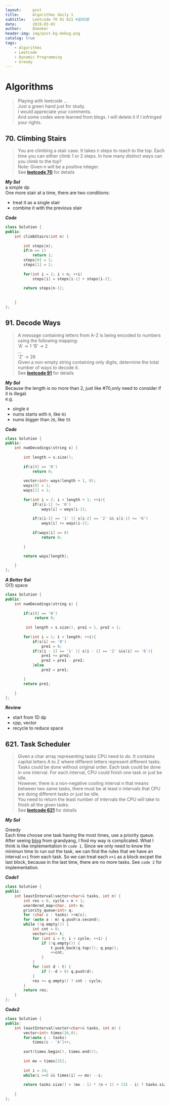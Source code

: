 ```yaml
---
layout:     post
title:      Algorithms daily 1
subtitle:   Leetcode 70 91 621 #副标题
date:       2019-03-03
author:     ASeeker
header-img: img/post-bg-debug.png
catalog: true
tags:
    - Algorithms
    - Leetcode
    - Dynamic Programming
    - Greedy
---
```


#  Algorithms

>Playing with leetcode ...  
>Just a green hand just for study.   
I would appreciate your comments.   
And some codes were learned from blogs. I will delete it if I infringed your rights.

## 70. Climbing Stairs
>You are climbing a stair case. It takes n steps to reach to the top.
Each time you can either climb 1 or 2 steps. In how many distinct ways can you climb to the top?  
Note: Given n will be a positive integer.  
See [**leetcode 70**][ref1] for details

 
***My Sol***  
a simple dp  
One more stair at a time, there are two conditions:  

*  treat it as a single stair
*  combine it with the previous stair

***Code***  

```c++
class Solution {
public:
    int climbStairs(int n) {
        
        int steps[n];
        if(n == 1)
            return 1;
        steps[0] = 1;
        steps[1] = 2;
        
        for(int i = 2; i < n; ++i)
            steps[i] = steps[i-1] + steps[i-2];
        
        return steps[n-1];
        
        
    }
};
```

[ref1]:https://leetcode.com/problems/climbing-stairs/
[ref2]:https://leetcode.com/problems/decode-ways/
[ref3]:https://leetcode.com/problems/task-scheduler/
[ref4]:http://www.cnblogs.com/grandyang/p/7098764.html


## 91. Decode Ways
>A message containing letters from A-Z is being encoded to numbers using the following mapping:  
>'A' -> 1
'B' -> 2  
...  
'Z' -> 26  
Given a non-empty string containing only digits, determine the total number of ways to decode it.  
See [**leetcode 91**][ref2] for details
 
 ***My Sol***  
Because the length is no more than 2, just like #70,only need to consider if it is illegal.  
e.g.
 
 * single `0`  
 * nums starts with `0`, like `01`
 * nums bigger than `26`, like `55`

***Code***

```cpp
class Solution {
public:
    int numDecodings(string s) {
        
        int length = s.size();
        
        if(s[0] == '0')
            return 0;
        
        vector<int> ways(length + 1, 0);
        ways[0] = 1;
        ways[1] = 1;
        
        for(int i = 2; i < length + 1; ++i){
            if(s[i-1] != '0')
                ways[i] = ways[i-1];
            
            if(s[i-2] == '1' || s[i-2] == '2' && s[i-1] <= '6')
                ways[i] += ways[i-2];
            
            if(ways[i] == 0)
                return 0;
 
        }

        return ways[length];
        
    }
};
```
***A Better Sol***  
O(1) space

```cpp
class Solution {
public:
    int numDecodings(string s) {
        
        if(s[0] == '0')
             return 0;
        
         int length = s.size(), pre1 = 1, pre2 = 1;
        
        for(int i = 1; i < length; ++i){
            if(s[i] == '0')
                pre1 = 0;
            if(s[i - 1] == '1' || s[i - 1] == '2' &&s[i] <= '6'){
                pre1 += pre2;
                pre2 = pre1 - pre2;
            }else
                pre2 = pre1;

        }
        return pre1;
        
    }
};
```

***Review***

* start from 1D dp
* cpp, vector
* recycle to reduce space


## 621. Task Scheduler
>Given a char array representing tasks CPU need to do. It contains capital letters A to Z where different letters represent different tasks. Tasks could be done without original order. Each task could be done in one interval. For each interval, CPU could finish one task or just be idle.  
However, there is a non-negative cooling interval n that means between two same tasks, there must be at least n intervals that CPU are doing different tasks or just be idle.  
You need to return the least number of intervals the CPU will take to finish all the given tasks.  
See [**leetcode 621**][ref3] for details

***My Sol*** 

Greedy  
Each time choose one task having the most times, use a priority queue.  
After seeing [blog][ref4] from grandyang, I find my way is complicated. What I think is like implementation in `code 1`. Since we only need to know the minimun time to run out the task, we can find the rules that we have an interval `n+1` from each task. So we can treat each `n+1` as a block excpet the last block, because in the last time, there are no more tasks. See `code 2` for implementation.

***Code1***

```cpp
class Solution {
public:
    int leastInterval(vector<char>& tasks, int n) {
        int res = 0, cycle = n + 1;
        unordered_map<char, int> m;
        priority_queue<int> q;
        for (char c : tasks) ++m[c];
        for (auto a : m) q.push(a.second);
        while (!q.empty()) {
            int cnt = 0;
            vector<int> t;
            for (int i = 0; i < cycle; ++i) {
                if (!q.empty()) {
                    t.push_back(q.top()); q.pop();
                    ++cnt;
                }
            }
            for (int d : t) {
                if (--d > 0) q.push(d);
            }
            res += q.empty() ? cnt : cycle;
        }
        return res;
    }
};
```

***Code2***

```cpp
class Solution {
public:
    int leastInterval(vector<char>& tasks, int n) {
        vector<int> times(26,0);
        for(auto c : tasks)
            times[c - 'A']++;
        
        sort(times.begin(), times.end());
        
        int mx = times[25];
        
        int i = 24;
        while(i >=0 && times[i] == mx) --i;
        
        return tasks.size() > (mx - 1) * (n + 1) + (25 - i) ? tasks.size() : (mx - 1) * (n + 1) + (25 - i) ;
        
    }
};
```